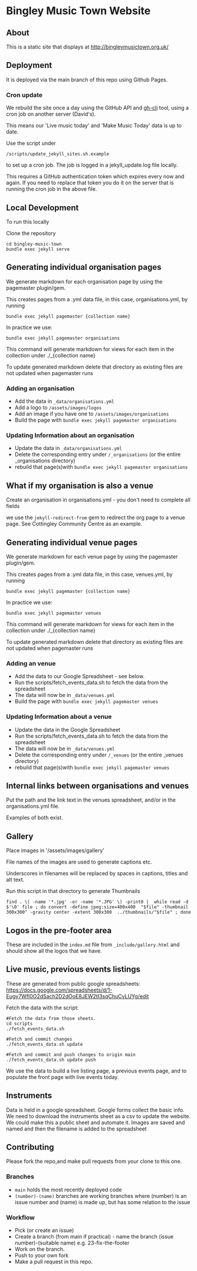 # Bingley Music Town Website

## About
This is a static site that displays at http://bingleymusictown.org.uk/

## Deployment
It is deployed via the main branch of this repo using Github Pages.

### Cron update
We rebuild the site once a day using the GitHub API and [gh-cli](https://cli.github.com/) tool, using a cron job on another server (David's). 

This means our 'Live music today' and 'Make Music Today' data is up to date.

Use the script under 

    /scripts/update_jekyll_sites.sh.example

to set up a cron job. The job is logged in a jekyll_update.log file locally.

This requires a GitHub authentication token which expires every now and again. If you need to replace that token you do it on the server that is running the cron job in the above file.

## Local Development
To run this locally

Clone the repository

	cd bingley-music-town
	bundle exec jekyll serve

## Generating individual organisation pages
We generate markdown for each organisation page by using the pagemaster plugin/gem.

This creates pages from a .yml data file, in this case, organisations.yml, by running 

    bundle exec jekyll pagemaster {collection name}

In practice we use: 

    bundle exec jekyll pagemaster organisations

This command will generate markdown for views for each item in the collection under ./_{collection name}

To update generated markdown delete that directory as existing files are not updated when pagemaster runs

### Adding an organisation
* Add the data in `_data/organisations.yml`
* Add a logo to `/assets/images/logos`
* Add an image if you have one to `/assets/images/organisations` 
* Build the page with `bundle exec jekyll pagemaster organisations`

### Updating Information about an organisation
* Update the data in `_data/organisations.yml`
* Delete the corresponding entry under `/_organisations` (or the entire _organisations directory)
* rebuild that page(s)with `bundle exec jekyll pagemaster organisations`

## What if my organisation is also a venue

Create an organisation in organisations.yml - you don't need to complete all fields

we use the `jekyll-redirect-from` gem to redirect the org page to a venue page. 
See Cottingley Community Centre as an example.

## Generating individual venue pages
We generate markdown for each venue page by using the pagemaster plugin/gem.

This creates pages from a .yml data file, in this case, venues.yml, by running 

    bundle exec jekyll pagemaster {collection name}

In practice we use: 

    bundle exec jekyll pagemaster venues

This command will generate markdown for views for each item in the collection under ./_{collection name}

To update generated markdown delete that directory as existing files are not updated when pagemaster runs

### Adding an venue
* Add the data to our Google Spreadsheet - see below.
* Run the scripts/fetch_events_data.sh to fetch the data from the spreadsheet
* The data will now be in `_data/venues.yml`
* Build the page with `bundle exec jekyll pagemaster venues`

### Updating Information about a venue
* Update the data in the Google Spreadsheet
* Run the scripts/fetch_events_data.sh to fetch the data from the spreadsheet
* The data will now be in `_data/venues.yml`
* Delete the corresponding entry under `/_venues` (or the entire _venues directory)
* rebuild that page(s)with `bundle exec jekyll pagemaster venues`

## Internal links between organisations and venues

Put the path and the link text in the venues spreadsheet, and/or in the organisations.yml file.

Examples of both exist. 

## Gallery

Place images in '/assets/images/gallery'

File names of the images are used to generate captions etc.

Underscores in filenames will be replaced by spaces in captions, titles and alt text. 

Run this script in that directory to generate Thumbnails
    
    find . \( -name '*.jpg' -or -name '*.JPG' \) -print0 |  while read -d $'\0' file ; do convert -define jpeg:size=400x400  "$file" -thumbnail 300x300^ -gravity center -extent 300x300  ../thumbnails/"$file" ; done


## Logos in the pre-footer area
These are included in the `index.md` file from `_include/gallery.html` and should show all the logos that we have.

## Live music, previous events listings
These are generated from public google spreadsheets:
https://docs.google.com/spreadsheets/d/1-Eugy7Wfl0O2dSach2D2dOoE8JEW2tI3sqChuCvLUYg/edit

Fetch the data with the script:

    #Fetch the data from those sheets.
    cd scripts
    ./fetch_events_data.sh 
    
    #Fetch and commit changes
    ./fetch_events_data.sh update
    
    #Fetch and commit and push changes to origin main
    ./fetch_events_data.sh update push

We use the data to build a live listing page, a previous events page, and to populate the front page with live events today.

## Instruments
Data is held in a google spreadsheet. Google forms collect the basic info.
We need to download the instruments sheet as a csv to update the website.
We could make this a public sheet and automate it.
Images are saved and named and then the filename is added to the spreadsheet

## Contributing
Please fork the repo,and make pull requests from your clone to this one.

### Branches
- `main` holds the most recently deployed code
- `(number)-(name)` branches are working branches where (number) is an issue number and (name) is made up, but has some relation to the issue

### Workflow
* Pick (or create an issue)
* Create a branch (from main if practical) - name the branch (issue number)-(suitable name) e.g. 23-fix-the-footer
* Work on the branch.
* Push to your own fork
* Make a pull request in this repo.